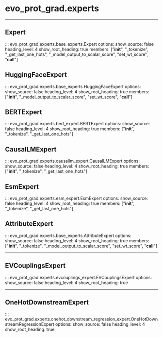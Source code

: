 # evo_prot_grad.experts

---

## Expert
::: evo_prot_grad.experts.base_experts.Expert
    options:
        show_source: false
        heading_level: 4
        show_root_heading: true
        members: ["__init__", "_tokenize", "_get_last_one_hots", "_model_output_to_scalar_score", "set_wt_score", "__call__"]


## HuggingFaceExpert
::: evo_prot_grad.experts.base_experts.HuggingFaceExpert
    options:
        show_source: false
        heading_level: 4
        show_root_heading: true
        members: ["__init__", "_model_output_to_scalar_score", "set_wt_score", 
        "__call__"]

## BERTExpert
::: evo_prot_grad.experts.bert_expert.BERTExpert
    options:
        show_source: false
        heading_level: 4
        show_root_heading: true
        members: ["__init__", "_tokenize", "_get_last_one_hots"]

## CausalLMExpert
::: evo_prot_grad.experts.causallm_expert.CausalLMExpert
    options:
        show_source: false
        heading_level: 4
        show_root_heading: true
        members: ["__init__", "_tokenize", "_get_last_one_hots"]

## EsmExpert
::: evo_prot_grad.experts.esm_expert.EsmExpert
    options:
        show_source: false
        heading_level: 4
        show_root_heading: true
        members: ["__init__", "_tokenize", "_get_last_one_hots"]

## AttributeExpert
::: evo_prot_grad.experts.base_experts.AttributeExpert
    options:
        show_source: false
        heading_level: 4
        show_root_heading: true
        members: ["__init__", "_tokenize", "_model_output_to_scalar_score", "set_wt_score", "__call__"]

---


## EVCouplingsExpert
::: evo_prot_grad.experts.evcouplings_expert.EVCouplingsExpert
    options:
        show_source: false
        heading_level: 4
        show_root_heading: true

---

## OneHotDownstreamExpert
::: evo_prot_grad.experts.onehot_downstream_regression_expert.OneHotDownstreamRegressionExpert
    options:
        show_source: false
        heading_level: 4
        show_root_heading: true